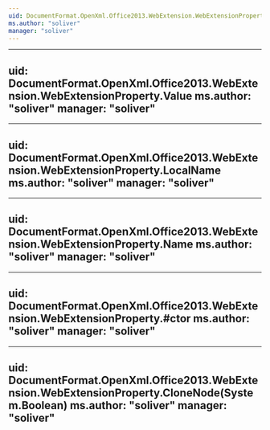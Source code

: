 ```yaml
---
uid: DocumentFormat.OpenXml.Office2013.WebExtension.WebExtensionProperty
ms.author: "soliver"
manager: "soliver"
---
```


---
uid: DocumentFormat.OpenXml.Office2013.WebExtension.WebExtensionProperty.Value
ms.author: "soliver"
manager: "soliver"
---

---
uid: DocumentFormat.OpenXml.Office2013.WebExtension.WebExtensionProperty.LocalName
ms.author: "soliver"
manager: "soliver"
---

---
uid: DocumentFormat.OpenXml.Office2013.WebExtension.WebExtensionProperty.Name
ms.author: "soliver"
manager: "soliver"
---

---
uid: DocumentFormat.OpenXml.Office2013.WebExtension.WebExtensionProperty.#ctor
ms.author: "soliver"
manager: "soliver"
---

---
uid: DocumentFormat.OpenXml.Office2013.WebExtension.WebExtensionProperty.CloneNode(System.Boolean)
ms.author: "soliver"
manager: "soliver"
---
